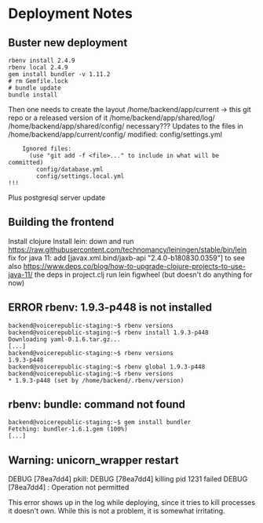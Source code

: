 Deployment Notes
================


Buster new deployment
---------------------

    rbenv install 2.4.9
    rbenv local 2.4.9
    gem install bundler -v 1.11.2
    # rm Gemfile.lock
    # bundle update
    bundle install

Then one needs to create the layout
	/home/backend/app/current -> this git repo or a released version of it
	/home/backend/app/shared/log/
	/home/backend/app/shared/config/
		necessary???
Updates to the files in
	/home/backend/app/current/config/
		modified:   config/settings.yml

		Ignored files:
		  (use "git add -f <file>..." to include in what will be committed)
			config/database.yml
			config/settings.local.yml
	!!!

Plus postgresql server update



Building the frontend
----------------------

Install clojure
Install lein:
	down and run https://raw.githubusercontent.com/technomancy/leiningen/stable/bin/lein
fix for java 11: add [javax.xml.bind/jaxb-api "2.4.0-b180830.0359"] to 
see also https://www.deps.co/blog/how-to-upgrade-clojure-projects-to-use-java-11/
the deps in project.clj
run
	lein figwheel
(but doesn't do anything for now)




ERROR rbenv: 1.9.3-p448 is not installed
----------------------------------------

    backend@voicerepublic-staging:~$ rbenv versions
    backend@voicerepublic-staging:~$ rbenv install 1.9.3-p448
    Downloading yaml-0.1.6.tar.gz...
    [...]
    backend@voicerepublic-staging:~$ rbenv versions
    1.9.3-p448
    backend@voicerepublic-staging:~$ rbenv global 1.9.3-p448
    backend@voicerepublic-staging:~$ rbenv versions
    * 1.9.3-p448 (set by /home/backend/.rbenv/version)
  

rbenv: bundle: command not found
--------------------------------

    backend@voicerepublic-staging:~$ gem install bundler
    Fetching: bundler-1.6.1.gem (100%)
    [...]


Warning: unicorn_wrapper restart
--------------------------------
DEBUG [78ea7dd4]  pkill:
DEBUG [78ea7dd4]  killing pid 1231 failed
DEBUG [78ea7dd4]  : Operation not permitted

This error shows up in the log while deploying, since it tries to kill
processes it doesn't own. While this is not a problem, it is somewhat
irritating.
